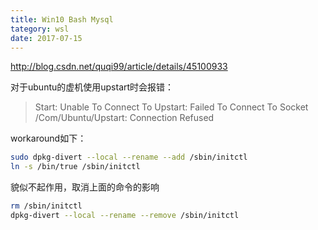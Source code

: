 ```yaml
---
title: Win10 Bash Mysql
tategory: wsl
date: 2017-07-15
---
```


http://blog.csdn.net/quqi99/article/details/45100933

对于ubuntu的虚机使用upstart时会报错：

> Start: Unable To Connect To Upstart: Failed To Connect To Socket /Com/Ubuntu/Upstart: Connection Refused

workaround如下：

```bash
sudo dpkg-divert --local --rename --add /sbin/initctl
ln -s /bin/true /sbin/initctl
```

貌似不起作用，取消上面的命令的影响
```bash
rm /sbin/initctl
dpkg-divert --local --rename --remove /sbin/initctl
```
